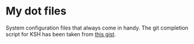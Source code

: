 # My dot files
System configuration files that always come in handy. The git completion script for KSH has been taken from [this gist](https://gist.github.com/qbit/5483415). 
